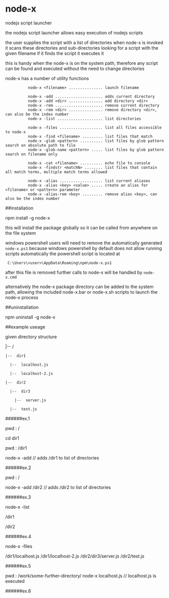 # node-x
nodejs script launcher

the nodejs script launcher allows easy execution of nodejs scripts

the user supplies the script with a list of directories
when node-x is invoked it scans these directories and sub-directories looking for a script with the given filename
if it finds the script it executes it

this is handy when the node-x is on the system path, therefore any script can be found and executed without the need
to change directories

node-x has a number of utility functions

              node-x <filename> ............... launch filename
              
              node-x -add ..................... adds current directory
              node-x -add <dir> ............... add directory <dir>
              node-x -rem ..................... remove current directory
              node-x -rem <dir> ............... remove directory <dir>, can also be the index number
              node-x -list .................... list directories
              
              node-x -files ................... list all files accessible to node-x
              node-x -find <filename> ......... list files that match
              node-x -glob <pattern> .......... list files by glob pattern search on absolute path to file
              node-x -glob-name <pattern> ..... list files by glob pattern search on filename only
              
              node-x -cat <filename> .......... echo file to console
              node-x -findstr <matchN> ........ list files that contain all match terms, multiple match terms allowed
              
              node-x -alias ................... list current aliases
              node-x -alias <key> <value> ..... create an alias for <filename> or <pattern> parameter
              node-x -alias-rem <key> ......... remove alias <key>, can also be the index number



##installation

npm install -g node-x

this will install the package globally so it can be called from anywhere on the file system


windows powershell users will need to remove the automatically generated ` node-x.ps1 ` because
windows powershell by default does not allow running scripts automatically
the powershell script is located at

`  C:\Users\<user>\AppData\Roaming\npm\node-x.ps1  `

after this file is removed further calls to node-x will be handled by ` node-x.cmd `

alternatively the node-x package directory can be added to the system path, allowing the included
node-x.bar or node-x.sh scripts to launch the node-x process


##uninstallation

npm uninstall -g node-x



##example useage

given directory structure

  |--  /
  
    |--  dir1
    
      |--  localhost.js
      
      |--  localhost-2.js
      
    |--  dir2
    
      |--  dir3
      
        |--  server.js
        
      |--  test.js
      
######ex.1

pwd  : /

cd dir1

pwd  : /dir1

node-x -add    //  adds /dir1 to list of directories


######ex.2

pwd  : /

node-x -add /dir2    //  adds /dir2 to list of directories

######ex.3

node-x -list

/dir1

/dir2

######ex.4

node-x -files

/dir1/localhost.js
/dir1/localhost-2.js
/dir2/dir3/server.js
/dir2/test.js

######ex.5

pwd  : /work/some-further-directory/
node-x localhost.js    //  localhost.js is executed

######ex.6





